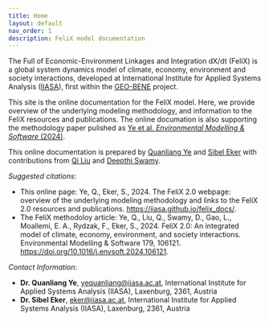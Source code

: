 ```yaml
---
title: Home
layout: default
nav_order: 1
description: FeliX model documentation
---
```


The Full of Economic-Environment Linkages and Integration dX/dt (FeliX) is a global system dynamics model of climate, economy, environment and society interactions, developed at International Institute for Applied Systems Analysis ([IIASA](https://iiasa.ac.at/models-tools-data/felix)), first within the [GEO-BENE](https://geo-bene.project-archive.iiasa.ac.at/) project. 

This site is the online documentation for the FeliX model. Here, we provide overview of the underlying modeling methodology, and information to the FeliX resources and publications. The online documation is also supporting the methodology paper pulished as [Ye et al. *Environmental Modelling & Software* (2024)](https://doi.org/10.1016/j.envsoft.2024.106121).

This online documentation is prepared by
[Quanliang Ye](https://iiasa.ac.at/staff/quanliang-ye) and [Sibel Eker](https://iiasa.ac.at/staff/sibel-eker) with contributions from [Qi Liu](https://www.researchgate.net/profile/Qi-Liu-321) and [Deepthi Swamy](https://iiasa.ac.at/staff/deepthi-swamy). 

*Suggested citations*:
- This online page: Ye, Q., Eker, S., 2024. The FeliX 2.0 webpage: overview of the underlying modeling
methodology and links to the FeliX 2.0 resources and publications. https://iiasa.github.io/felix_docs/.
- The FeliX methodoloy article:  Ye, Q., Liu, Q., Swamy, D., Gao, L., Moallemi, E. A., Rydzak, F., Eker, S., 2024. FeliX 2.0: An integrated model of climate, economy, environment, and society interactions. Environmental Modelling & Software 179, 106121. https://doi.org/10.1016/j.envsoft.2024.106121.

*Contact Information*:
- **Dr. Quanliang Ye**, yequanliang@iiasa.ac.at, International Institute for Applied Systems Analysis (IIASA), Laxenburg, 2361, Austria
- **Dr. Sibel Eker**, eker@iiasa.ac.at, International Institute for Applied Systems Analysis (IIASA), Laxenburg, 2361, Austria